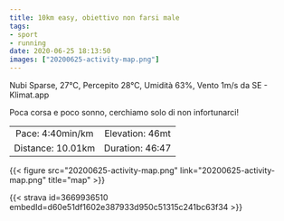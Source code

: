 ```yaml
---
title: 10km easy, obiettivo non farsi male
tags:
- sport
- running
date: 2020-06-25 18:13:50
images: ["20200625-activity-map.png"]
---
```


Nubi Sparse, 27°C, Percepito 28°C, Umidità 63%, Vento 1m/s da SE - Klimat.app

Poca corsa e poco sonno, cerchiamo solo di non infortunarci!

| | |
| :-: | :-: |
| Pace: 4:40min/km | Elevation: 46mt |
| Distance: 10.01km | Duration: 46:47 |



{{< figure src="20200625-activity-map.png" link="20200625-activity-map.png" title="map" >}}


{{< strava id=3669936510 embedId=d60e51df1602e387933d950c51315c241bc63f34 >}}